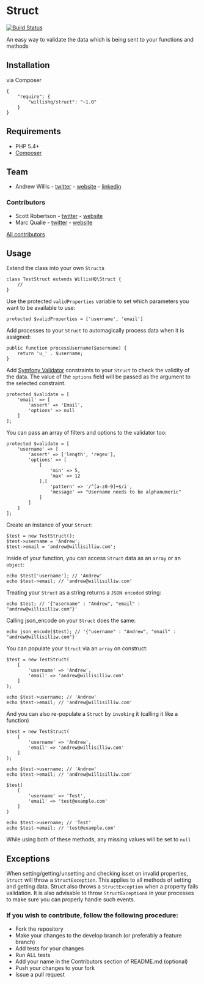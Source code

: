 # Struct

[![Build Status](https://travis-ci.org/willishq/Struct.png?branch=master)](https://travis-ci.org/willishq/Struct)

An easy way to validate the data which is being sent to your functions and methods

## Installation

via Composer

    {
        "require": {
            "willishq/struct": "~1.0"
        }
    }

## Requirements

* PHP 5.4+
* [Composer](http://getcomposer.org/)

## Team

 - Andrew Willis - [twitter](http://twitter.com/willishq) - [website](http://willisilliw.com) - [linkedin](http://www.linkedin.com/in/willisilliw)

### Contributors

- Scott Robertson - [twitter](https://twitter.com/scottymeuk) - [website](http://scottrobertson.me)
- Marc Qualie - [twitter](https://twitter.com/marcqualie) - [website](http://marcqualie.com)

[All contributors](https://github.com/willishq/Struct/graphs/contributors)

## Usage

Extend the class into your own `Struct`s

    class TestStruct extends WillisHQ\Struct {
        //
    }

Use the protected `validProperties` variable to set which parameters you want to be available to use:

    protected $validProperties = ['username', 'email']

Add processes to your `Struct` to automagically process data when it is assigned:

    public function processUsername($username) {
        return 'u_' . $username;
    }

Add [Symfony Validator](https://github.com/symfony/Validator) constraints to your `Struct` to check the validity of the data. The value of the `options` field will be passed as the argument to the selected constraint.

    protected $validate = [
        'email' => [
            'assert' => 'Email',
            'options' => null
        ]
    ];

You can pass an array of filters and options to the validator too:

    protected $validate = [
        'username' => [
            'assert' => ['length', 'regex'],
            'options' => [
                [
                    'min' => 5,
                    'max' => 12
                ],[
                    'pattern' => '/^[a-z0-9]+$/i',
                    'message' => "Username needs to be alphanumeric"
                ]
            ]
        ]
    ];

Create an instance of your `Struct`:

    $test = new TestStruct();
    $test->username = 'Andrew';
    $test->email = 'andrew@willisilliw.com';

Inside of your function, you can access `Struct` data as an `array` or an `object`:

    echo $test['username']; // 'Andrew'
    echo $test->email; // 'andrew@willisilliw.com'

Treating your `Struct` as a string returns a `JSON encoded` string:

    echo $test; // '{"username" : "Andrew", "email" : "andrew@willisilliw.com"}'

Calling json_encode on your `Struct` does the same:

    echo json_encode($test); // '{"username" : "Andrew", "email" : "andrew@willisilliw.com"}'

You can populate your `Struct` via an `array` on construct:

    $test = new TestStruct(
        [
            'username' => 'Andrew',
            'email' => 'andrew@willisilliw.com'
        ]
    );

    echo $test->username; // 'Andrew'
    echo $test->email; // 'andrew@willisilliw.com'

And you can also re-populate a `Struct` by `invoking` it (calling it like a function)

    $test = new TestStruct(
        [
            'username' => 'Andrew',
            'email' => 'andrew@willisilliw.com'
        ]
    );

    echo $test->username; // 'Andrew'
    echo $test->email; // 'andrew@willisilliw.com'

    $test(
        [
            'username' => 'Test',
            'email' => 'test@example.com'
        ]
    )

    echo $test->username; // 'Test'
    echo $test->email; // 'test@example.com'

While using both of these methods, any missing values will be set to `null`

## Exceptions

When setting/getting/unsetting and checking isset on invalid properties, `Struct` will throw a `StructException`. This
applies to all methods of setting and getting data. Struct also throws a `StructException` when a property fails validation.
It is also advisable to throw `StructException`s in your processes to make sure you can properly handle such events.


### If you wish to contribute, follow the following procedure:

* Fork the repository
* Make your changes to the develop branch (or preferably a feature branch)
* Add tests for your changes
* Run ALL tests
* Add your name in the Contributors section of README.md (optional)
* Push your changes to your fork
* Issue a pull request
